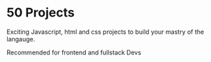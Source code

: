 # 50 Projects

   Exciting Javascript, html and css projects to build your mastry of the langauge. 
   
   Recommended for frontend and fullstack Devs